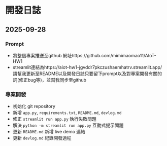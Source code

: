 # 開發日誌

## 2025-09-28

### Prompt
*   將整個專案推送至github 網址https://github.com/mimimaomao11/AIoT-HW1
*   streamlit連結為https://aiot-hw1-jgvddr7pkczushaemhatrv.streamlit.app/ 請幫我更新至README以及開發日誌只要留下prompt以及對專案開發有關的詞(修正bug等)，並幫我同步至github

### 專案開發
*   初始化 git repository
*   新增 `app.py`, `requirements.txt`, `README.md`, `devlog.md`
*   修正 `streamlit run app.py` 執行失敗問題
*   解決 `python -m streamlit run app.py` 互動式提示問題
*   更新 `README.md` 新增 live demo 連結
*   更新 `devlog.md` 紀錄開發過程